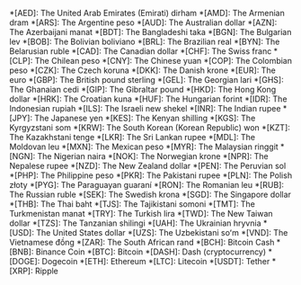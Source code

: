 *[AED]: The United Arab Emirates (Emirati) dirham
*[AMD]: The Armenian dram
*[ARS]: The Argentine peso
*[AUD]: The Australian dollar
*[AZN]: The Azerbaijani manat
*[BDT]: The Bangladeshi taka
*[BGN]: The Bulgarian lev
*[BOB]: The Bolivian boliviano
*[BRL]: The Brazilian real
*[BYN]: The Belarusian ruble
*[CAD]: The Canadian dollar
*[CHF]: The Swiss franc
*[CLP]: The Chilean peso
*[CNY]: The Chinese yuan
*[COP]: The Colombian peso
*[CZK]: The Czech koruna
*[DKK]: The Danish krone
*[EUR]: The euro
*[GBP]: The British pound sterling
*[GEL]: The Georgian lari
*[GHS]: The Ghanaian cedi
*[GIP]: The Gibraltar pound
*[HKD]: The Hong Kong dollar
*[HRK]: The Croatian kuna
*[HUF]: The Hungarian forint
*[IDR]: The Indonesian rupiah
*[ILS]: The Israeli new shekel
*[INR]: The Indian rupee
*[JPY]: The Japanese yen
*[KES]: The Kenyan shilling
*[KGS]: The Kyrgyzstani som
*[KRW]: The South Korean (Korean Republic) won
*[KZT]: The Kazakhstani tenge
*[LKR]: The Sri Lankan rupee
*[MDL]: The Moldovan leu
*[MXN]: The Mexican peso
*[MYR]: The Malaysian ringgit
*[NGN]: The Nigerian naira
*[NOK]: The Norwegian krone
*[NPR]: The Nepalese rupee
*[NZD]: The New Zealand dollar
*[PEN]: The Peruvian sol
*[PHP]: The Philippine peso
*[PKR]: The Pakistani rupee
*[PLN]: The Polish złoty
*[PYG]: The Paraguayan guaraní
*[RON]: The Romanian leu
*[RUB]: The Russian ruble
*[SEK]: The Swedish krona
*[SGD]: The Singapore dollar
*[THB]: The Thai baht
*[TJS]: The Tajikistani somoni
*[TMT]: The Turkmenistan manat
*[TRY]: The Turkish lira
*[TWD]: The New Taiwan dollar
*[TZS]: The Tanzanian shilingi
*[UAH]: The Ukrainian hryvnia
*[USD]: The United States dollar
*[UZS]: The Uzbekistani soʻm
*[VND]: The Vietnamese đồng
*[ZAR]: The South African rand
*[BCH]: Bitcoin Cash
*[BNB]: Binance Coin
*[BTC]: Bitcoin
*[DASH]: Dash (cryptocurrency)
*[DOGE]: Dogecoin
*[ETH]: Ethereum
*[LTC]: Litecoin
*[USDT]: Tether
*[XRP]: Ripple
